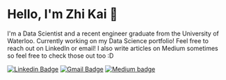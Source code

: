 # Hello, I'm Zhi Kai 👋

I'm a Data Scientist and a recent engineer graduate from the University of Waterloo. Currently working on my Data Science portfolio! Feel free to reach out on LinkedIn or email! I also write articles on Medium sometimes so feel free to check those out too :D

[![Linkedin Badge](https://img.shields.io/badge/-LinkedIn-blue?style=flat-rectangle&logo=Linkedin&logoColor=white&link=https://www.linkedin.com/in/zk2chen/)](https://www.linkedin.com/in/zk2chen/)
[![Gmail Badge](https://img.shields.io/badge/-Gmail-c14438?style=flat-rectangle&logo=Gmail&logoColor=white&link=mailto:patrickduu@gmail.com)](mailto:zhikaichen1999@gmail.com)
[![Medium badge](https://img.shields.io/badge/Medium-12100E?style=for-the-badge&logo=medium&logoColor=white)](https://medium.com/@zhikaichen1999)



